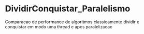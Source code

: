 # DividirConquistar_Paralelismo
 Comparacao de performance de algoritmos classicamente dividir e conquistar em modo uma thread e apos paralelizacao
